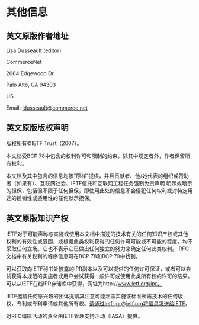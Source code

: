 # 其他信息

## 英文原版作者地址

Lisa Dusseault (editor)

CommerceNet

2064 Edgewood Dr.

Palo Alto, CA 94303

US

Email: ldusseault@commerce.net

## 英文原版版权声明

版权所有©IETF Trust（2007）。

本文档受BCP 78中包含的权利许可和限制的约束，除其中规定者外，作者保留所有权利。

本文档及其中包含的信息均按“原样”提供，并且贡献者、他/她代表的组织或赞助者（如果有）、互联网社会、IETF信托和互联网工程任务强制免责声明 明示或暗示的担保，包括但不限于任何担保，即使用此处的信息不会侵犯任何权利或对特定用途的适销性或适用性的任何默示担保。

## 英文原版知识产权

IETF对于可能声称与实施或使用本文档中描述的技术有关的任何知识产权或其他权利的有效性或范围，或根据此类权利获得的任何许可可能或不可能的程度，均不采取任何立场。它也不表示它已做出任何独立的努力来确定任何此类权利。 RFC文档中有关权利的程序信息可在BCP 78和BCP 79中找到。

可以获取向IETF秘书处披露的IPR副本以及可以提供的任何许可保证，或者可以尝试获得本规范的实施者或用户尝试获得一般许可或使用此类所有权的许可的结果。可以从IETF在线IPR存储库中获得，网址为http://www.ietf.org/ipr。

IETF邀请任何感兴趣的团体提请其注意可能涵盖实施该标准所需技术的任何版权，专利或专利申请或其他所有权。请通过ietf-ipr@ietf.org将信息发送给IETF。

对RFC编辑活动的资金由IETF管理支持活动（IASA）提供。
